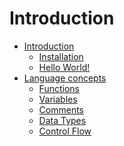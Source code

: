 # Introduction

- [Introduction](./introduction/SUMMARY.md)
  - [Installation](./introduction/installation.md)
  - [Hello World!]()
- [Language concepts]()
  - [Functions]()
  - [Variables]()
  - [Comments]()
  - [Data Types]()
  - [Control Flow]()
